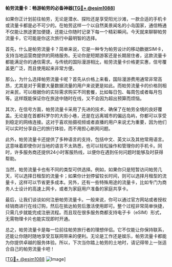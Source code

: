 **帕劳流量卡：畅游帕劳的必备神器[[TG💪+ @esim1088](https://t.me/s/esim1088)]**

如果你正计划前往帕劳，无论是潜水、探险还是享受阳光沙滩，一款合适的手机卡或流量卡都是必不可少的。在帕劳这样一个以自然美景闻名的小岛国家，通信畅通不仅能让旅途更加便捷，还能让你随时记录下每一个精彩瞬间。今天就来聊聊帕劳流量卡，它可能是你这次旅行中最明智的选择。

首先，什么是帕劳流量卡？简单来说，它是一种专为帕劳设计的移动数据SIM卡，支持当地运营商提供的网络服务。无论你是短期游客还是长期居住者，这款流量卡都能满足你的通信需求。与传统的国际漫游相比，帕劳流量卡价格更实惠，信号覆盖更广泛，而且使用起来非常方便。

那么，为什么选择帕劳流量卡呢？首先从价格上来看，国际漫游费用通常非常高昂，尤其是对于需要大量数据流量的用户来说更是如此。而帕劳流量卡的价格则相对亲民，可以根据你的实际需求购买不同套餐，比如每日包、每周包或者每月包等。这样既能保证你在旅途中随时在线，又不会因为超出预算而烦恼。

其次，在信号方面，帕劳流量卡采用了先进的技术，确保了在帕劳全境的良好覆盖。无论是在首都科罗尔的大街小巷，还是在远离城市的偏远岛屿，你都可以享受到稳定的网络连接。这对于喜欢拍摄视频或者直播的用户来说尤为重要，因为他们可以实时分享自己的旅行体验，而不用担心断网问题。

此外，帕劳流量卡还提供了多种语言的支持，包括中文、英文以及其他常用语言。这意味着即使你对当地的语言不太熟悉，也可以轻松操作和管理你的手机卡。同时，许多服务商还提供24小时客服热线，以便你在遇到任何问题时能够及时获得帮助。

当然，帕劳流量卡也有不同的类型可供选择。例如，如果你只是短暂访问帕劳几天，可以选择日租型的流量卡；如果你计划停留较长时间，则可以选择月租型的流量卡，这样可以节省更多成本。另外，还有一些特殊用途的流量卡，比如专门为商务人士设计的高速上网卡，或者为家庭用户准备的家庭共享卡。

最后，让我们谈谈如何注册帕劳流量卡。一般来说，你可以通过官方网站或者授权经销商进行在线订购，然后在抵达帕劳后激活使用即可。整个过程非常简单快捷，只需几步就能完成注册流程。而且现在很多服务商都支持电子卡（eSIM）形式，无需物理卡片也能实现即时开通。

总之，帕劳流量卡是每一位前往帕劳旅行者的理想伴侣。它不仅能让你保持联系，还能让你随时随地享受互联网带来的便利。无论是工作还是娱乐，帕劳流量卡都能为你提供卓越的服务体验。所以，下次当你踏上帕劳的土地时，请记得带上一张适合自己的帕劳流量卡吧！

[[TG💪+ @esim1088](https://t.me/s/esim1088) ![Image](https://i.postimg.cc/4NQfJmqS/Snipaste-2025-05-13-00-14-12.png)]